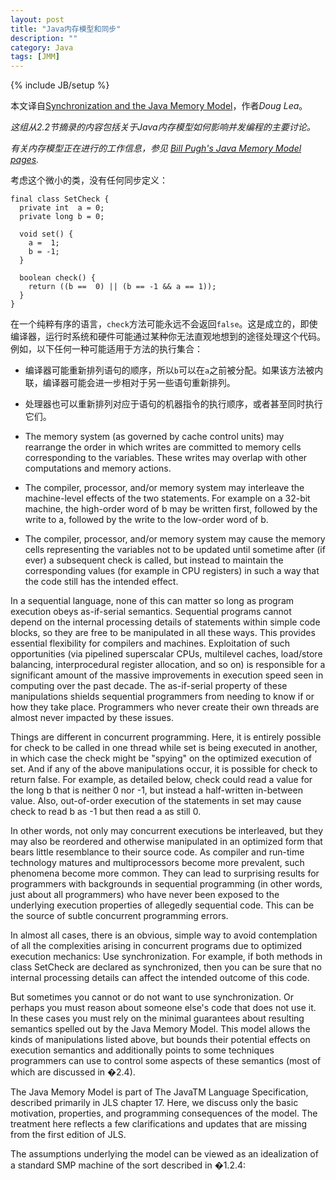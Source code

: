 ```yaml
---
layout: post
title: "Java内存模型和同步"
description: ""
category: Java
tags: [JMM]
---
```

{% include JB/setup %}

本文译自[Synchronization and the Java Memory Model](http://gee.cs.oswego.edu/dl/cpj/jmm.html)，作者*Doug Lea*。

*这组从2.2节摘录的内容包括关于Java内存模型如何影响并发编程的主要讨论。*

*有关内存模型正在进行的工作信息，参见 [Bill Pugh's Java Memory Model pages](http://www.cs.umd.edu/~pugh/java/memoryModel/).*

考虑这个微小的类，没有任何同步定义：
<?prettify linenums=1?>
    final class SetCheck {
      private int  a = 0;
      private long b = 0;

      void set() {
        a =  1;
        b = -1;
      }

      boolean check() {
        return ((b ==  0) || (b == -1 && a == 1)); 
      }
    }

在一个纯粹有序的语言，`check`方法可能永远不会返回`false`。这是成立的，即使编译器，运行时系统和硬件可能通过某种你无法直观地想到的途径处理这个代码。例如，以下任何一种可能适用于方法的执行集合：

- 编译器可能重新排列语句的顺序，所以`b`可以在`a`之前被分配。如果该方法被内联，编译器可能会进一步相对于另一些语句重新排列。

- 处理器也可以重新排列对应于语句的机器指令的执行顺序，或者甚至同时执行它们。

- The memory system (as governed by cache control units) may rearrange the order in which writes are committed to memory cells corresponding to the variables. These writes may overlap with other computations and memory actions.

- The compiler, processor, and/or memory system may interleave the machine-level effects of the two statements. For example on a 32-bit machine, the high-order word of b may be written first, followed by the write to a, followed by the write to the low-order word of b.

- The compiler, processor, and/or memory system may cause the memory cells representing the variables not to be updated until sometime after (if ever) a subsequent check is called, but instead to maintain the corresponding values (for example in CPU registers) in such a way that the code still has the intended effect.

In a sequential language, none of this can matter so long as program execution obeys as-if-serial semantics. Sequential programs cannot depend on the internal processing details of statements within simple code blocks, so they are free to be manipulated in all these ways. This provides essential flexibility for compilers and machines. Exploitation of such opportunities (via pipelined superscalar CPUs, multilevel caches, load/store balancing, interprocedural register allocation, and so on) is responsible for a significant amount of the massive improvements in execution speed seen in computing over the past decade. The as-if-serial property of these manipulations shields sequential programmers from needing to know if or how they take place. Programmers who never create their own threads are almost never impacted by these issues.

Things are different in concurrent programming. Here, it is entirely possible for check to be called in one thread while set is being executed in another, in which case the check might be "spying" on the optimized execution of set. And if any of the above manipulations occur, it is possible for check to return false. For example, as detailed below, check could read a value for the long b that is neither 0 nor -1, but instead a half-written in-between value. Also, out-of-order execution of the statements in set may cause check to read b as -1 but then read a as still 0.

In other words, not only may concurrent executions be interleaved, but they may also be reordered and otherwise manipulated in an optimized form that bears little resemblance to their source code. As compiler and run-time technology matures and multiprocessors become more prevalent, such phenomena become more common. They can lead to surprising results for programmers with backgrounds in sequential programming (in other words, just about all programmers) who have never been exposed to the underlying execution properties of allegedly sequential code. This can be the source of subtle concurrent programming errors.

In almost all cases, there is an obvious, simple way to avoid contemplation of all the complexities arising in concurrent programs due to optimized execution mechanics: Use synchronization. For example, if both methods in class SetCheck are declared as synchronized, then you can be sure that no internal processing details can affect the intended outcome of this code.

But sometimes you cannot or do not want to use synchronization. Or perhaps you must reason about someone else's code that does not use it. In these cases you must rely on the minimal guarantees about resulting semantics spelled out by the Java Memory Model. This model allows the kinds of manipulations listed above, but bounds their potential effects on execution semantics and additionally points to some techniques programmers can use to control some aspects of these semantics (most of which are discussed in �2.4).

The Java Memory Model is part of The JavaTM Language Specification, described primarily in JLS chapter 17. Here, we discuss only the basic motivation, properties, and programming consequences of the model. The treatment here reflects a few clarifications and updates that are missing from the first edition of JLS.

The assumptions underlying the model can be viewed as an idealization of a standard SMP machine of the sort described in �1.2.4:

